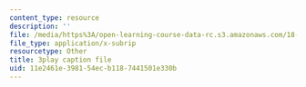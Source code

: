 ```yaml
---
content_type: resource
description: ''
file: /media/https%3A/open-learning-course-data-rc.s3.amazonaws.com/18-02sc-multivariable-calculus-fall-2010/11e2461e398154ecb1187441501e330b_AYisLr9e0y4.vtt
file_type: application/x-subrip
resourcetype: Other
title: 3play caption file
uid: 11e2461e-3981-54ec-b118-7441501e330b
---
```

